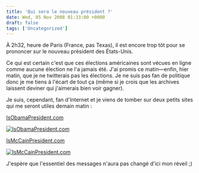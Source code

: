 ```yaml
---
title: 'Qui sera le nouveau président ?'
date: Wed, 05 Nov 2008 01:33:00 +0000
draft: false
tags: ['Uncategorized']
---
```


À 2h32, heure de Paris (France, pas Texas), il est encore trop tôt pour se prononcer sur le nouveau président des États-Unis.

Ce qui est certain c'est que ces élections américaines sont vécues en ligne comme aucune élection ne l'a jamais été. J'ai promis ce matin—enfin, hier matin, que je ne twitterais pas les élections. Je ne suis pas fan de politique donc je me tiens à l'écart de tout ça (même si je crois que les archives laissent deviner qui j'aimerais bien voir gagner).

Je suis, cependant, fan d'Internet et je viens de tomber sur deux petits sites qui me seront utiles demain matin :

[IsObamaPresident.com](http://isobamapresident.com/)

[![IsObamaPresident.com](https://65.media.tumblr.com/RcxxGAQ0nfwu21bcbwHcMWBYo1_400.png)](http://isobamapresident.com/)

[IsMcCainPresident.com](http://www.ismccainpresident.com/)

[![IsMcCainPresident.com](https://67.media.tumblr.com/RcxxGAQ0nfwu2klgudMPmHGMo1_400.png)](http://www.ismccainpresident.com/)

J'espère que l'essentiel des messages n'aura pas changé d'ici mon réveil ;)